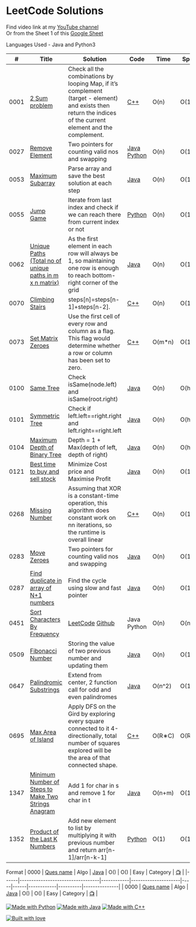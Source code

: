 # LeetCode Solutions

Find video link at my [YouTube channel](https://www.youtube.com/playlist?list=PLsowTcGqVtPgo0VSIUIbcOgNQJzblGnst)  <br>
Or from the Sheet 1 of this [Google Sheet](https://bit.ly/2EUhwnw)

Languages Used - Java and Python3


| #    | Title                        | Solution    | Code            | Time | Space | Difficulty | Tags         | Video    |
|------|------------------------------|-------------|-----------------|------|-------|------------|--------------|----------|
| 0001 | [2 Sum problem](https://leetcode.com/problems/two-sum/) | Check all the combinations by looping Map, if it’s complement (target - element) and exists then return the indices of the current element and the complement. | [C++](https://github.com/sankalpdayal5/LeetCode-Solutions/blob/master/C++/0001.cpp)    | O(n) | O(1)  | Easy       | Hash Table Heap | [📺](https://www.youtube.com/watch?v=_ZEweLKQpY8)    |
| 0027 | [Remove Element](https://leetcode.com/problems/remove-element/)   | Two pointers for counting valid nos and swapping       | [Java](https://github.com/sankalpdayal5/LeetCode-Solutions/blob/master/Java/0027.java)   [Python](https://github.com/sankalpdayal5/LeetCode-Solutions/blob/master/Python/0027.py)         | O(n) | O(1)  | Easy       | Array Two Pointers |    [📺](https://www.youtube.com/watch?v=r9HcLcYJBNc)    |
| 0053 | [Maximum Subarray](https://leetcode.com/problems/maximum-subarray/)   | Parse array and save the best solution at each step       | [Java](https://github.com/sankalpdayal5/LeetCode-Solutions/blob/master/Java/0053.java)         | O(n) | O(1)  | Easy       | Array Dynamic Programming |        |
| 0055 | [Jump Game](https://leetcode.com/problems/jump-game/)                    | Iterate from last index and check if we can reach there from current index or not       | [Python](https://github.com/sankalpdayal5/LeetCode-Solutions/blob/master/Python/0055.py)            | O(n) | O(1)  | Medium       | Array Greedy |    [📺](https://www.youtube.com/watch?v=ymET7SJsDQc)    |
| 0062|  [Unique Paths (Total no of unique paths in m x n matrix)](https://leetcode.com/problems/unique-paths/)                  | As the first element in each row will always be 1, so maintaining one row is enough to reach bottom-right corner of the grid       | [Java]()            | O(n) | O(1)  | Medium       |Array Dynamic Programming |      |
| 0070 | [Climbing Stairs](https://leetcode.com/problems/climbing-stairs/)   | steps[n]=steps[n-1]+steps[n-2].       | [C++](https://github.com/sankalpdayal5/LeetCode-Solutions/blob/master/C++/0070.cpp)         | O(n) | O(1)  | Easy       | Dynamic Programming |     [📺](https://www.youtube.com/watch?v=QiD2Hbwx2z0)   |
| 0073 | [Set Matrix Zeroes](https://leetcode.com/problems/set-matrix-zeroes/)   |   Use the first cell of every row and column as a flag. This flag would determine whether a row or column has been set to zero.     | [C++](https://github.com/sankalpdayal5/LeetCode-Solutions/blob/master/C++/0073.cpp)         | O(m*n) | O(1)  | Medium       | Array |     [📺](https://www.youtube.com/watch?v=W1I7slnETp4)   |
| 0100 | [Same Tree](https://leetcode.com/problems/same-tree/)                    | Check isSame(node.left) and isSame(root.right)       | [Java](https://github.com/sankalpdayal5/LeetCode-Solutions/blob/master/Java/0100.java)            | O(n) | O(h)  | Easy       | Tree Depth-first-Search |    [📺](https://www.youtube.com/watch?v=ctzwuAP0iHg)    |
| 0101 | [Symmetric Tree](https://leetcode.com/problems/symmetric-tree/)                    | Check if left.left==right.right and left.right==right.left        | [Java](https://github.com/sankalpdayal5/LeetCode-Solutions/blob/master/Java/0101.java)            | O(n) | O(h)  | Easy       | Tree Depth-first-Search Breadth-first-Search |          [📺](https://www.youtube.com/watch?v=CgFsYbtRgQU)    |
| 0104 | [Maximum Depth of Binary Tree](https://leetcode.com/problems/maximum-depth-of-binary-tree/) | Depth = 1 + Max(depth of left, depth of right)        | [Java](https://github.com/sankalpdayal5/LeetCode-Solutions/blob/master/Java/0104.java)  | O(n) | O(h)  | Easy       | Tree Depth-first-Search |   [📺](https://www.youtube.com/watch?v=33YXh6wRVs4)    |
| 0121 | [Best time to buy and sell stock](https://leetcode.com/problems/best-time-to-buy-and-sell-stock/)                    | Minimize Cost price and Maximise Profit       | [Java](https://github.com/sankalpdayal5/LeetCode-Solutions/blob/master/Java/0121.java)            | O(n) | O(1)  | Easy       | Array Dynamic Programming |       [📺](https://www.youtube.com/watch?v=uc6gP5pZZ6I)    |
| 0268 | [Missing Number](https://leetcode.com/problems/missing-number/)                    | Assuming that XOR is a constant-time operation, this algorithm does constant work on nn iterations, so the runtime is overall linear       | [C++](https://github.com/sankalpdayal5/LeetCode-Solutions/blob/master/C++/0268.java)            | O(n) | O(1)  | Easy       | Array Math BitManipulation |         |
| 0283 | [Move Zeroes](https://leetcode.com/problems/move-zeroes/)                    | Two pointers for counting valid nos and swapping       | [Java](https://github.com/sankalpdayal5/LeetCode-Solutions/blob/master/Java/0283.java)            | O(n) | O(1)  | Easy       | Array Two Pointers |       [📺](https://www.youtube.com/watch?v=LTUm7RYsU_U)    |
| 0287 | [Find duplicate in array of N+1 numbers](https://leetcode.com/problems/find-the-duplicate-number/) | Find the cycle using slow and fast pointer | [Java](https://github.com/sankalpdayal5/LeetCode-Solutions/blob/master/Java/0287.java)     | O(n) | O(1)  | Medium     | Array Two Pointers         |          |
| 0451 | [Sort Characters By Frequency](https://leetcode.com/problems/sort-characters-by-frequency/) | [LeetCode](https://leetcode.com/problems/sort-characters-by-frequency/discuss/381436/fastest-python-on-solution-explained-in-details) [Github](https://github.com/sankalpdayal5/LeetCode-Solutions/blob/master/Sort%20Characters%20by%20Frequency/Solution.md) | Java Python     | O(n) | O(n)  | Medium     | Hash Table Heap         |          |
| 0509 | [Fibonacci Number](https://leetcode.com/problems/fibonacci-number/) | Storing the value of two previous number and updating them | [Java](https://github.com/sankalpdayal5/LeetCode-Solutions/blob/master/Java/0509.java) | O(n) | O(1) | Easy | Array | [📺](https://www.youtube.com/watch?v=bsaXukgCCdA) |
| 0647 | [Palindromic Substrings](https://leetcode.com/problems/palindromic-substrings/) | Extend from center, 2 function call for odd and even palindromes | [Java](https://github.com/sankalpdayal5/LeetCode-Solutions/blob/master/Java/0647.java)     | O(n^2) | O(1)  | Medium     | String Dynamic Programming         | [📺](https://www.youtube.com/watch?v=ze1woFTZMpA)    |
| 0695 | [Max Area of Island](https://leetcode.com/problems/max-area-of-island/) | Apply DFS on the Gird by exploring every square connected to it 4-directionally, total number of squares explored will be the area of that connected shape. | [C++](https://github.com/sankalpdayal5/LeetCode-Solutions/blob/master/C++/0695.cpp)     | O(R∗C) | O(R∗C)  | Medium     | Depth-First-Search         |    |
| 1347 | [Minimum Number of Steps to Make Two Strings Anagram](https://leetcode.com/problems/minimum-number-of-steps-to-make-two-strings-anagram/) | Add 1 for char in s and remove 1 for char in t | [Java](https://github.com/sankalpdayal5/LeetCode-Solutions/blob/master/Java/1347.java)      | O(n+m) | O(1)  | Medium     | Hash Table Heap         | [📺](https://www.youtube.com/watch?v=xXXOpOYWtRE)    |
| 1352 | [Product of the Last K Numbers](https://leetcode.com/problems/product-of-the-last-k-numbers/) | Add new element to list by multiplying it with previous number and return arr[n-1]/arr[n-k-1] | [Python](https://github.com/sankalpdayal5/LeetCode-Solutions/blob/master/Python/1352.py)      | O(1) | O(1)  | Medium     | Array Design         | [📺](https://www.youtube.com/watch?v=8CuVduv0Kyg)    |

Format
| 0000 | [Ques name]()                    | Algo       | [Java]()            | O() | O()  | Easy       | Category |    [📺]()    |
|------|----------------------------------|------------|---------------------|-----|------|------------|----------|---------------|
| 0000 | [Ques name]()                    | Algo       | [Java]()            | O() | O()  | Easy       | Category |    [📺]()    |

[![Made with Python](https://forthebadge.com/images/badges/made-with-python.svg)](https://github.com/sankalpdayal5/LeetCode-Solutions/) 
[![Made with Java](https://forthebadge.com/images/badges/made-with-java.svg)](https://github.com/sankalpdayal5/LeetCode-Solutions/) 
[![Made with C++](https://forthebadge.com/images/badges/made-with-c-plus-plus.svg)](https://github.com/sankalpdayal5/LeetCode-Solutions/) 

[![Built with love](https://forthebadge.com/images/badges/built-with-love.svg)](https://github.com/sankalpdayal5/LeetCode-Solutions/)
 
